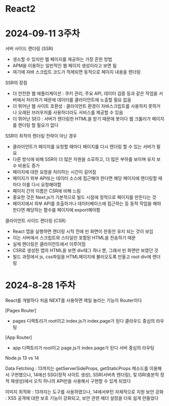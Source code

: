 # React2

# 2024-09-11 3주차
서버 사이드 랜더링 (SSR)
* 생소할 수 있지만 웹 페이지를 제공하는 가장 흔한 방법
* APM을 이용하는 일반적인 웹 페이지 생성이라고 보면 됨
* 여기에 자바 스크립트 코드가 적제되면 동적으로 페이지 내용을 렌더링

SSR의 장점
* 더 안전한 웹 애플리케이션 : 쿠키 관리, 주요 API, 데이터 검증 등과 같은 작업을 서버에서 처리하기 때문에 데이터를 클라이언트에 노출할 필요 없음
* 더 뛰어난 웹 사이트 호환성 : 클라이언트 환경이 자바스크립트를 사용하지 못하거나 오래된 브러우저를 사용하더라도 서비스를 제공할 수 있음
* 더 뛰어난 SEO : 서버가 렌더링한 HTML을 받기 때문에 봇이다 웹 크롤러가 페이지를 렌더링 할 필요가 없다

SSR이 최적의 렌더링 전략이 아닌 경우
* 클라이언트가 페이지를 요청할 때마다 페이지를 다시 렌더링 할 수 있는 서버가 필요
* 다른 방식에 비해 SSR이 더 많은 자원을 소모하고, 더 많은 부하를 보이며 유지 보수 비용도 증가
* 페이지에 대한 요청을 처리하는 시간이 길어짐
* 페이지가 외부 API또는 데이터 소스에 접근해야 한다면 해당 페이지에 렌더링할 때마다 이를 다시 요청해야함
* 페이지 간의 이름은 CSR에 비해 느림
* 중요한 것은 Next.js가 기본적으로 빌드 시점에 정적으로 페이지를 만든다는 것
* 페이지에서 외부 API를 호출하거나 데이터베이스에 접근하는 등 동적 작업을 해야 한다면 해당하는 함수를 페이지에 export해야함

클라이언트 사이드 렌더링 (CSR)
* React 앱을 실행하면 렌더링 시작 전에 빈 화면이 한동안 유지 되는 것이 보임
* 이는 서버에서 스크립트와 스타일만 포함된 HTML을 전송하기 때문
* 실제 렌더링은 클라이언트에서 이루어짐
* CSR로 생성한 앱의 HTML을 보면 div태그 하나 뿐, 그래서 빈 화면만 보였던 것
* 빌드 과정에서 js, css파일을 HTML페이지에 불러오도록 만들고 root div에 렌더링

# 2024-8-28 1주차
React를 개발하다 처음 NEXT를 사용하면 제일 놀라는 기능이 Router이다

[Pages Router]
* pages 디렉토리가 root이고 index.js가 index.page가 된다
클라우드 중심의 라우팅

[App Router]
* app 디렉토리가 root이고 page.js가 index.page가 된다
서버 중심의 라우팅

Node.js 13 vs 14

Data Fetching : 13까지는 getServerSideProps, getStaticProps 메소드를 이용해서 구현했으나, 14에선 SSG(정적 사이트 생성), SSR(서버측 렌더링), 및 ISR(충분적 정적 재생성)에서 오직 하나의 API만을 사용해서 구현할 수 있게 되었다

이미지 최적화 : 13까지는 도구를 사용하였으나, 14에서부턴 자체적으로 지원
보안 강화 : XSS 공격에 대한 보호 기능이 강화되고, 보안 관련 헤더 설정을 더욱 쉽게 만들었다